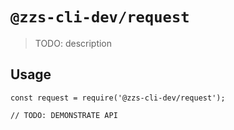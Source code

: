# `@zzs-cli-dev/request`

> TODO: description

## Usage

```
const request = require('@zzs-cli-dev/request');

// TODO: DEMONSTRATE API
```
